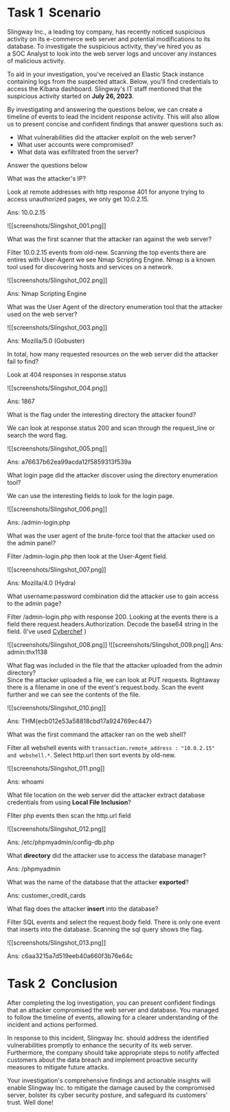 # Task 1  Scenario

Slingway Inc., a leading toy company, has recently noticed suspicious activity on its e-commerce web server and potential modifications to its database. To investigate the suspicious activity, they've hired you as a SOC Analyst to look into the web server logs and uncover any instances of malicious activity.

To aid in your investigation, you've received an Elastic Stack instance containing logs from the suspected attack. Below, you'll find credentials to access the Kibana dashboard. Slingway's IT staff mentioned that the suspicious activity started on **July 26, 2023**.

By investigating and answering the questions below, we can create a timeline of events to lead the incident response activity. This will also allow us to present concise and confident findings that answer questions such as:

- What vulnerabilities did the attacker exploit on the web server?
- What user accounts were compromised?
- What data was exfiltrated from the server?

Answer the questions below

What was the attacker's IP?

Look at remote addresses with http response 401 for anyone trying to access unauthorized pages, we only get 10.0.2.15.

Ans: 10.0.2.15

![[screenshots/Slingshot_001.png]]

What was the first scanner that the attacker ran against the web server?  

Filter 10.0.2.15 events from old-new. Scanning the top events there are entires with User-Agent we see Nmap Scripting Engine. Nmap is a known tool used for discovering hosts and services on a network.

![[screenshots/Slingshot_002.png]]

Ans: Nmap Scripting Engine

What was the User Agent of the directory enumeration tool that the attacker used on the web server?

![[screenshots/Slingshot_003.png]]

Ans: Mozilla/5.0 (Gobuster)

In total, how many requested resources on the web server did the attacker fail to find?  

Look at 404 responses in response.status

![[screenshots/Slingshot_004.png]]

Ans: 1867

What is the flag under the interesting directory the attacker found?  

We can look at response.status 200 and scan through the request_line or search the word flag.

![[screenshots/Slingshot_005.png]]

Ans: a76637b62ea99acda12f5859313f539a 

What login page did the attacker discover using the directory enumeration tool?  

We can use the interesting fields to look for the login page.

![[screenshots/Slingshot_006.png]]

Ans: /admin-login.php

What was the user agent of the brute-force tool that the attacker used on the admin panel?

Filter /admin-login.php then look at the User-Agent field.

![[screenshots/Slingshot_007.png]]

Ans: Mozilla/4.0 (Hydra)


What username:password combination did the attacker use to gain access to the admin page?

Filter /admin-login.php with response 200. Looking at the events there is a field there request.headers.Authorization. Decode the base64 string in the field. (I've used [Cyberchef](https://gchq.github.io/CyberChef/) )

![[screenshots/Slingshot_008.png]]
![[screenshots/Slingshot_009.png]]
Ans: admin:thx1138

What flag was included in the file that the attacker uploaded from the admin directory?  
Since the attacker uploaded a file, we can look at PUT requests. Rightaway there is a filename in one of the event's request.body. Scan the event further and we can see the contents of the file.

![[screenshots/Slingshot_010.png]]

Ans: THM{ecb012e53a58818cbd17a924769ec447}

What was the first command the attacker ran on the web shell?  

Filter all webshell events with ```transaction.remote_address : "10.0.2.15" and webshell.*```. Select http.url then sort events by old-new.

![[screenshots/Slingshot_011.png]]

Ans: whoami

What file location on the web server did the attacker extract database credentials from using **Local File Inclusion**?  

FIlter php events then scan the http.url field

![[screenshots/Slingshot_012.png]]

Ans: /etc/phpmyadmin/config-db.php

What **directory** did the attacker use to access the database manager?  

Ans: /phpmyadmin

What was the name of the database that the attacker **exported**?  



Ans: customer_credit_cards

What flag does the attacker **insert** into the database?

Filter SQL events and select the request.body field. There is only one event that inserts into the database. Scanning the sql query shows the flag.

![[screenshots/Slingshot_013.png]]

Ans: c6aa3215a7d519eeb40a660f3b76e64c

# Task 2  Conclusion

After completing the log investigation, you can present confident findings that an attacker compromised the web server and database. You managed to follow the timeline of events, allowing for a clearer understanding of the incident and actions performed.

In response to this incident, Slingway Inc. should address the identified vulnerabilities promptly to enhance the security of its web server. Furthermore, the company should take appropriate steps to notify affected customers about the data breach and implement proactive security measures to mitigate future attacks.

Your investigation's comprehensive findings and actionable insights will enable Slingway Inc. to mitigate the damage caused by the compromised server, bolster its cyber security posture, and safeguard its customers' trust. Well done!
